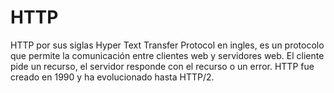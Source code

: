 # HTTP

HTTP por sus siglas Hyper Text Transfer Protocol en ingles, es un protocolo que permite la comunicación entre clientes web y servidores web. El cliente pide un recurso, el servidor responde con el recurso o un error. HTTP fue creado en 1990 y ha evolucionado hasta HTTP/2.